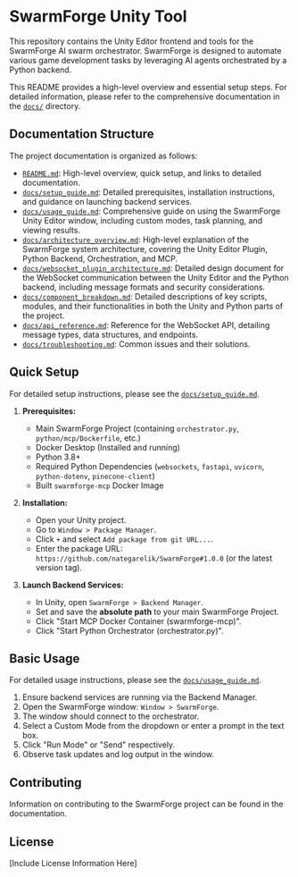 # SwarmForge Unity Tool

This repository contains the Unity Editor frontend and tools for the SwarmForge AI swarm orchestrator. SwarmForge is designed to automate various game development tasks by leveraging AI agents orchestrated by a Python backend.

This README provides a high-level overview and essential setup steps. For detailed information, please refer to the comprehensive documentation in the [`docs/`](docs/) directory.

## Documentation Structure

The project documentation is organized as follows:

*   [`README.md`](README.md): High-level overview, quick setup, and links to detailed documentation.
*   [`docs/setup_guide.md`](docs/setup_guide.md): Detailed prerequisites, installation instructions, and guidance on launching backend services.
*   [`docs/usage_guide.md`](docs/usage_guide.md): Comprehensive guide on using the SwarmForge Unity Editor window, including custom modes, task planning, and viewing results.
*   [`docs/architecture_overview.md`](docs/architecture_overview.md): High-level explanation of the SwarmForge system architecture, covering the Unity Editor Plugin, Python Backend, Orchestration, and MCP.
*   [`docs/websocket_plugin_architecture.md`](docs/websocket_plugin_architecture.md): Detailed design document for the WebSocket communication between the Unity Editor and the Python backend, including message formats and security considerations.
*   [`docs/component_breakdown.md`](docs/component_breakdown.md): Detailed descriptions of key scripts, modules, and their functionalities in both the Unity and Python parts of the project.
*   [`docs/api_reference.md`](docs/api_reference.md): Reference for the WebSocket API, detailing message types, data structures, and endpoints.
*   [`docs/troubleshooting.md`](docs/troubleshooting.md): Common issues and their solutions.

## Quick Setup

For detailed setup instructions, please see the [`docs/setup_guide.md`](docs/setup_guide.md).

1.  **Prerequisites:**
    *   Main SwarmForge Project (containing `orchestrator.py`, `python/mcp/Dockerfile`, etc.)
    *   Docker Desktop (Installed and running)
    *   Python 3.8+
    *   Required Python Dependencies (`websockets`, `fastapi`, `uvicorn`, `python-dotenv`, `pinecone-client`)
    *   Built `swarmforge-mcp` Docker Image

2.  **Installation:**
    *   Open your Unity project.
    *   Go to `Window > Package Manager`.
    *   Click `+` and select `Add package from git URL...`.
    *   Enter the package URL: `https://github.com/nategarelik/SwarmForge#1.0.0` (or the latest version tag).

3.  **Launch Backend Services:**
    *   In Unity, open `SwarmForge > Backend Manager`.
    *   Set and save the **absolute path** to your main SwarmForge Project.
    *   Click "Start MCP Docker Container (swarmforge-mcp)".
    *   Click "Start Python Orchestrator (orchestrator.py)".

## Basic Usage

For detailed usage instructions, please see the [`docs/usage_guide.md`](docs/usage_guide.md).

1.  Ensure backend services are running via the Backend Manager.
2.  Open the SwarmForge window: `Window > SwarmForge`.
3.  The window should connect to the orchestrator.
4.  Select a Custom Mode from the dropdown or enter a prompt in the text box.
5.  Click "Run Mode" or "Send" respectively.
6.  Observe task updates and log output in the window.

## Contributing

Information on contributing to the SwarmForge project can be found in the documentation.

## License

[Include License Information Here]